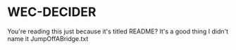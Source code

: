 # WEC-DECIDER
You're reading this just because it's titled README? It's a good thing I didn't name it JumpOffABridge.txt
